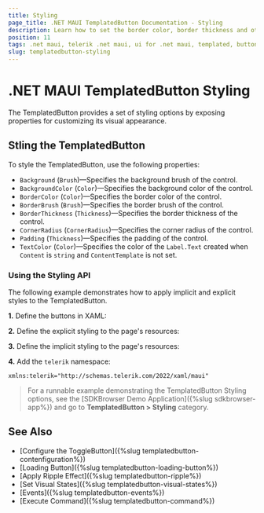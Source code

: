```yaml
---
title: Styling
page_title: .NET MAUI TemplatedButton Documentation - Styling
description: Learn how to set the border color, border thickness and other styling properties of the Telerik TemplatedButton for .NET MAUI.
position: 11
tags: .net maui, telerik .net maui, ui for .net maui, templated, button, microsoft .net maui
slug: templatedbutton-styling
---
```


# .NET MAUI TemplatedButton Styling

The TemplatedButton provides a set of styling options by exposing properties for customizing its visual appearance.

## Stling the TemplatedButton

To style the TemplatedButton, use the following properties:

* `Background` (`Brush`)&mdash;Specifies the background brush of the control.
* `BackgroundColor` (`Color`)&mdash;Specifies the background color of the control.
* `BorderColor` (`Color`)&mdash;Specifies the border color of the control.
* `BorderBrush` (`Brush`)&mdash;Specifies the border brush of the control.
* `BorderThickness` (`Thickness`)&mdash;Specifies the border thickness of the control.
* `CornerRadius` (`CornerRadius`)&mdash;Specifies the corner radius of the control.
* `Padding` (`Thickness`)&mdash;Specifies the padding of the control.
* `TextColor` (`Color`)&mdash;Specifies the color of the `Label.Text` created when `Content` is `string` and `ContentTemplate` is not set.

### Using the Styling API

The following example demonstrates how to apply implicit and explicit styles to the TemplatedButton.

**1.** Define the buttons in XAML:

<snippet id='templatedbutton-styling' />

**2.** Define the explicit styling to the page's resources:

<snippet id='templatedbutton-styling-explicit' />

**3.** Define the implicit styling to the page's resources:

<snippet id='templatedbutton-styling-implicit' />

**4.** Add the `telerik` namespace:

```XAML
xmlns:telerik="http://schemas.telerik.com/2022/xaml/maui"
```

> For a runnable example demonstrating the TemplatedButton Styling options, see the [SDKBrowser Demo Application]({%slug sdkbrowser-app%}) and go to **TemplatedButton > Styling** category.

## See Also

- [Configure the ToggleButton]({%slug templatedbutton-contenfiguration%})
- [Loading Button]({%slug templatedbutton-loading-button%})
- [Apply Ripple Effect]({%slug templatedbutton-ripple%})
- [Set Visual States]({%slug templatedbutton-visual-states%})
- [Events]({%slug templatedbutton-events%})
- [Execute Command]({%slug templatedbutton-command%})
